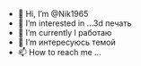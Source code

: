 - 👋 Hi, I’m @Nik1965
- 👀 I’m interested in ...3d  печать
- 🌱 I’m currently l  работаю
- 💞️ I’m  интересуюсь темой
- 📫 How to reach me ...

<!---
Nik1965/Nik1965 is a ✨ special ✨ repository because its `README.md` (this file) appears on your GitHub profile.
You can click the Preview link to take a look at your changes.
--->

